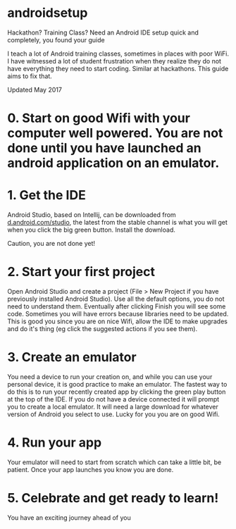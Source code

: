 # androidsetup
Hackathon?  Training Class?  Need an Android IDE setup quick and completely, you found your guide

I teach a lot of Android training classes, sometimes in places with poor WiFi.  I have witnessed a lot of student frustration when they realize they do not have everything they need to start coding.  Similar at hackathons. This guide aims to fix that.

Updated May 2017

# 0. Start on good Wifi with your computer well powered.  You are not done until you have launched an android application on an emulator.

# 1. Get the IDE

Android Studio, based on Intellij, can be downloaded from [d.android.com/studio](https://developer.android.com/studio/index.html), the latest from the stable channel is what you will get when you click the big green button.  Install the download.

Caution, you are not done yet!

# 2. Start your first project

Open Android Studio and create a project (File > New Project if you have previously installed Android Studio). Use all the default options, you do not need to understand them.  Eventually after clicking Finish you will see some code.  Sometimes you will have errors because libraries need to be updated.  This is good you since you are on nice Wifi, allow the IDE to make upgrades and do it's thing (eg click the suggested actions if you see them).

# 3. Create an emulator

You need a device to run your creation on, and while you can use your personal device, it is good practice to make an emulator.  The fastest way to do this is to run your recently created app by clicking the green play button at the top of the IDE.  If you do not have a device connected it will prompt you to create a local emulator.  It will need a large download for whatever version of Android you select to use.  Lucky for you you are on good Wifi.  

# 4. Run your app

Your emulator will need to start from scratch which can take a little bit, be patient.  Once your app launches you know you are done.

# 5. Celebrate and get ready to learn!

You have an exciting journey ahead of you
